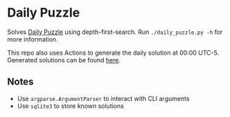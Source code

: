 # Daily Puzzle

Solves [Daily
Puzzle](https://smile.amazon.com/Calendar-Different-Difficult-Christmas-Birthday/dp/B09MRM4GTW)
using depth-first-search. Run `./daily_puzzle.py -h` for more information.

This repo also uses Actions to generate the daily solution at 00:00 UTC-5.
Generated solutions can be found
[here](https://github.com/thehungryturnip/daily_puzzle/blob/main/solutions.txt).

## Notes
- Use `argparse.ArgumentParser` to interact with CLI arguments
- Use `sqlite3` to store known solutions
